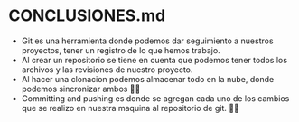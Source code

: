 # CONCLUSIONES.md
* Git es una herramienta donde podemos dar seguimiento a nuestros proyectos, tener un registro de lo que hemos trabajo. 
* Al crear un repositorio se tiene en cuenta que podemos tener todos los archivos y las revisiones de nuestro proyecto.
* Al hacer una clonacion podemos almacenar todo en la nube, donde podemos sincronizar ambos :astronaut: 
* Committing and pushing es donde se agregan cada uno de los cambios que se realizo en nuestra maquina al repositorio de git. :guardswoman:






